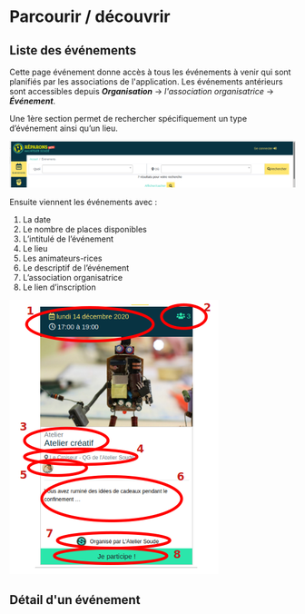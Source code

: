 # Parcourir / découvrir

## Liste des événements 
Cette page événement donne accès à tous les événements à venir qui sont planifiés par les associations de l'application. Les événements antérieurs sont accessibles depuis ***Organisation*** → *l'association organisatrice* → ***Événement***.

Une 1ère section permet de rechercher spécifiquement un type d’événement ainsi qu’un lieu.

![Bandeau évènement](../assets/event/Evenement.png)

Ensuite viennent les événements avec :

1. La date
2. Le nombre de places disponibles
3. L’intitulé de l’événement
4. Le lieu
5. Les animateurs-rices
6. Le descriptif de l’événement
7. L’association organisatrice
8. Le lien d’inscription

![Détail de l'évènement](../assets/event/DetailEvenement.png)

## Détail d'un événement 


